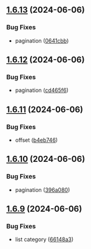 ## [1.6.13](https://github.com/ostadapp/ostad-crm-backend/compare/v1.6.12...v1.6.13) (2024-06-06)


### Bug Fixes

* pagination ([0641cbb](https://github.com/ostadapp/ostad-crm-backend/commit/0641cbb8831ade098e2e10721bb651ff68565e57))



## [1.6.12](https://github.com/ostadapp/ostad-crm-backend/compare/v1.6.11...v1.6.12) (2024-06-06)


### Bug Fixes

* pagination ([cd465f6](https://github.com/ostadapp/ostad-crm-backend/commit/cd465f69dd5b840e4216a986e692038f1e4f2b04))



## [1.6.11](https://github.com/ostadapp/ostad-crm-backend/compare/v1.6.10...v1.6.11) (2024-06-06)


### Bug Fixes

* offset ([b4eb746](https://github.com/ostadapp/ostad-crm-backend/commit/b4eb7464d749fb9715765d7128a82373b1f7af5f))



## [1.6.10](https://github.com/ostadapp/ostad-crm-backend/compare/v1.6.9...v1.6.10) (2024-06-06)


### Bug Fixes

* pagination ([396a080](https://github.com/ostadapp/ostad-crm-backend/commit/396a080a5bf0ee01c0f48002ea23a68fb2f304ab))



## [1.6.9](https://github.com/ostadapp/ostad-crm-backend/compare/v1.6.8...v1.6.9) (2024-06-06)


### Bug Fixes

* list category ([66148a3](https://github.com/ostadapp/ostad-crm-backend/commit/66148a30e186b6ed03d0cf25a7669868b8982eb5))



